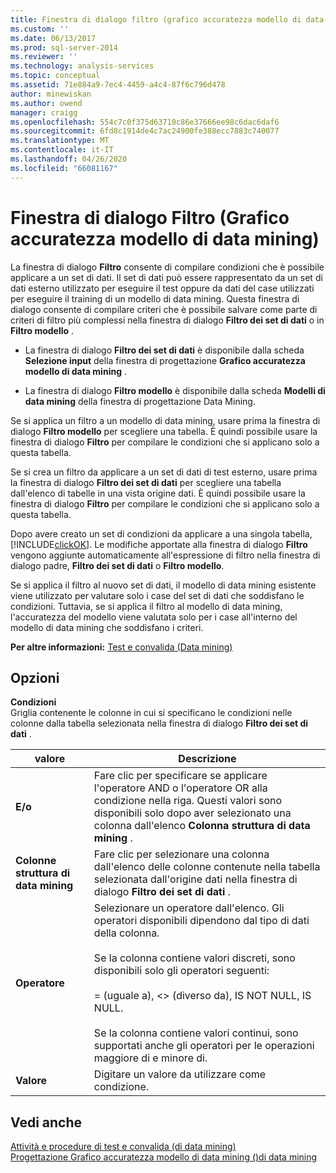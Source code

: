 ```yaml
---
title: Finestra di dialogo filtro (grafico accuratezza modello di data mining) | Microsoft Docs
ms.custom: ''
ms.date: 06/13/2017
ms.prod: sql-server-2014
ms.reviewer: ''
ms.technology: analysis-services
ms.topic: conceptual
ms.assetid: 71e884a9-7ec4-4459-a4c4-87f6c796d478
author: minewiskan
ms.author: owend
manager: craigg
ms.openlocfilehash: 554c7c0f375d63710c86e37666ee98c6dac6daf6
ms.sourcegitcommit: 6fd8c1914de4c7ac24900fe388ecc7883c740077
ms.translationtype: MT
ms.contentlocale: it-IT
ms.lasthandoff: 04/26/2020
ms.locfileid: "66081167"
---
```

# <a name="filter-dialog-box-mining-accuracy-chart"></a>Finestra di dialogo Filtro (Grafico accuratezza modello di data mining)
  La finestra di dialogo **Filtro** consente di compilare condizioni che è possibile applicare a un set di dati. Il set di dati può essere rappresentato da un set di dati esterno utilizzato per eseguire il test oppure da dati del case utilizzati per eseguire il training di un modello di data mining. Questa finestra di dialogo consente di compilare criteri che è possibile salvare come parte di criteri di filtro più complessi nella finestra di dialogo **Filtro dei set di dati** o in **Filtro modello** .  
  
-   La finestra di dialogo **Filtro dei set di dati** è disponibile dalla scheda **Selezione input** della finestra di progettazione **Grafico accuratezza modello di data mining** .  
  
-   La finestra di dialogo **Filtro modello** è disponibile dalla scheda **Modelli di data mining** della finestra di progettazione Data Mining.  
  
 Se si applica un filtro a un modello di data mining, usare prima la finestra di dialogo **Filtro modello** per scegliere una tabella. È quindi possibile usare la finestra di dialogo **Filtro** per compilare le condizioni che si applicano solo a questa tabella.  
  
 Se si crea un filtro da applicare a un set di dati di test esterno, usare prima la finestra di dialogo **Filtro dei set di dati** per scegliere una tabella dall'elenco di tabelle in una vista origine dati. È quindi possibile usare la finestra di dialogo **Filtro** per compilare le condizioni che si applicano solo a questa tabella.  
  
 Dopo avere creato un set di condizioni da applicare a una singola tabella, [!INCLUDE[clickOK](../includes/clickok-md.md)]. Le modifiche apportate alla finestra di dialogo **Filtro** vengono aggiunte automaticamente all'espressione di filtro nella finestra di dialogo padre, **Filtro dei set di dati** o **Filtro modello**.  
  
 Se si applica il filtro al nuovo set di dati, il modello di data mining esistente viene utilizzato per valutare solo i case del set di dati che soddisfano le condizioni. Tuttavia, se si applica il filtro al modello di data mining, l'accuratezza del modello viene valutata solo per i case all'interno del modello di data mining che soddisfano i criteri.  
  
 **Per altre informazioni:** [Test e convalida &#40;Data mining&#41;](data-mining/testing-and-validation-data-mining.md)  
  
## <a name="options"></a>Opzioni  
 **Condizioni**  
 Griglia contenente le colonne in cui si specificano le condizioni nelle colonne dalla tabella selezionata nella finestra di dialogo **Filtro dei set di dati** .  
  
|valore|Descrizione|  
|-----------|-----------------|  
|**E/o**|Fare clic per specificare se applicare l'operatore AND o l'operatore OR alla condizione nella riga. Questi valori sono disponibili solo dopo aver selezionato una colonna dall'elenco **Colonna struttura di data mining** .|  
|**Colonne struttura di data mining**|Fare clic per selezionare una colonna dall'elenco delle colonne contenute nella tabella selezionata dall'origine dati nella finestra di dialogo **Filtro dei set di dati** .|  
|**Operatore**|Selezionare un operatore dall'elenco. Gli operatori disponibili dipendono dal tipo di dati della colonna.<br /><br /> Se la colonna contiene valori discreti, sono disponibili solo gli operatori seguenti:<br /><br /> = (uguale a), <> (diverso da), IS NOT NULL, IS NULL.<br /><br /> Se la colonna contiene valori continui, sono supportati anche gli operatori per le operazioni maggiore di e minore di.|  
|**Valore**|Digitare un valore da utilizzare come condizione.|  
  
## <a name="see-also"></a>Vedi anche  
 [Attività e procedure di test e convalida &#40;di data mining&#41;](data-mining/testing-and-validation-tasks-and-how-tos-data-mining.md)   
 [Progettazione Grafico accuratezza modello di data mining &#40;&#41;di data mining](mining-accuracy-chart-designer-data-mining.md)  
  
  
